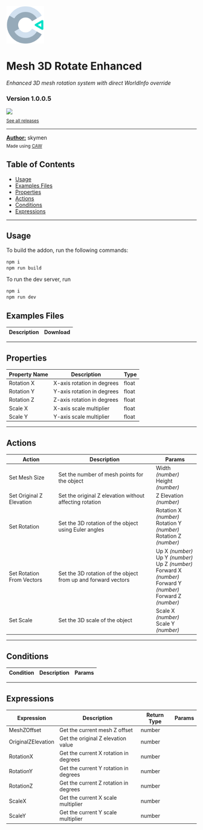 <img src="./src/icon.svg" width="100" /><br>
# Mesh 3D Rotate Enhanced
<i>Enhanced 3D mesh rotation system with direct WorldInfo override</i> <br>
### Version 1.0.0.5

[<img src="https://placehold.co/200x50/4493f8/FFF?text=Download&font=montserrat" width="200"/>](https://github.com/skymen/meshRotate2/releases/download/mesh3d_rotate_enhanced-1.0.0.5.c3addon/mesh3d_rotate_enhanced-1.0.0.5.c3addon)
<br>
<sub> [See all releases](https://github.com/skymen/meshRotate2/releases) </sub> <br>

---
<b><u>Author:</u></b> skymen <br>
<sub>Made using [CAW](https://marketplace.visualstudio.com/items?itemName=skymen.caw) </sub><br>

## Table of Contents
- [Usage](#usage)
- [Examples Files](#examples-files)
- [Properties](#properties)
- [Actions](#actions)
- [Conditions](#conditions)
- [Expressions](#expressions)
---
## Usage
To build the addon, run the following commands:

```
npm i
npm run build
```

To run the dev server, run

```
npm i
npm run dev
```

## Examples Files
| Description | Download |
| --- | --- |

---
## Properties
| Property Name | Description | Type |
| --- | --- | --- |
| Rotation X | X-axis rotation in degrees | float |
| Rotation Y | Y-axis rotation in degrees | float |
| Rotation Z | Z-axis rotation in degrees | float |
| Scale X | X-axis scale multiplier | float |
| Scale Y | Y-axis scale multiplier | float |


---
## Actions
| Action | Description | Params
| --- | --- | --- |
| Set Mesh Size | Set the number of mesh points for the object | Width             *(number)* <br>Height             *(number)* <br> |
| Set Original Z Elevation | Set the original Z elevation without affecting rotation | Z Elevation             *(number)* <br> |
| Set Rotation | Set the 3D rotation of the object using Euler angles | Rotation X             *(number)* <br>Rotation Y             *(number)* <br>Rotation Z             *(number)* <br> |
| Set Rotation From Vectors | Set the 3D rotation of the object from up and forward vectors | Up X             *(number)* <br>Up Y             *(number)* <br>Up Z             *(number)* <br>Forward X             *(number)* <br>Forward Y             *(number)* <br>Forward Z             *(number)* <br> |
| Set Scale | Set the 3D scale of the object | Scale X             *(number)* <br>Scale Y             *(number)* <br> |


---
## Conditions
| Condition | Description | Params
| --- | --- | --- |


---
## Expressions
| Expression | Description | Return Type | Params
| --- | --- | --- | --- |
| MeshZOffset | Get the current mesh Z offset | number |  | 
| OriginalZElevation | Get the original Z elevation value | number |  | 
| RotationX | Get the current X rotation in degrees | number |  | 
| RotationY | Get the current Y rotation in degrees | number |  | 
| RotationZ | Get the current Z rotation in degrees | number |  | 
| ScaleX | Get the current X scale multiplier | number |  | 
| ScaleY | Get the current Y scale multiplier | number |  | 
